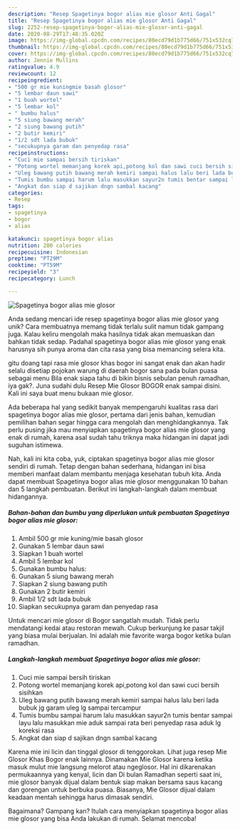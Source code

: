 ```yaml
---
description: "Resep Spagetinya bogor alias mie glosor Anti Gagal"
title: "Resep Spagetinya bogor alias mie glosor Anti Gagal"
slug: 2252-resep-spagetinya-bogor-alias-mie-glosor-anti-gagal
date: 2020-08-29T17:48:35.020Z
image: https://img-global.cpcdn.com/recipes/80ecd79d1b775d66/751x532cq70/spagetinya-bogor-alias-mie-glosor-foto-resep-utama.jpg
thumbnail: https://img-global.cpcdn.com/recipes/80ecd79d1b775d66/751x532cq70/spagetinya-bogor-alias-mie-glosor-foto-resep-utama.jpg
cover: https://img-global.cpcdn.com/recipes/80ecd79d1b775d66/751x532cq70/spagetinya-bogor-alias-mie-glosor-foto-resep-utama.jpg
author: Jennie Mullins
ratingvalue: 4.9
reviewcount: 12
recipeingredient:
- "500 gr mie kuningmie basah glosor"
- "5 lembar daun sawi"
- "1 buah wortel"
- "5 lembar kol"
- " bumbu halus"
- "5 siung bawang merah"
- "2 siung bawang putih"
- "2 butir kemiri"
- "1/2 sdt lada bubuk"
- "secukupnya garam dan penyedap rasa"
recipeinstructions:
- "Cuci mie sampai bersih tiriskan"
- "Potong wortel memanjang korek api,potong kol dan sawi cuci bersih sisihkan"
- "Uleg bawang putih bawang merah kemiri sampai halus lalu beri lada bubuk jg garam uleg lg sampai tercampur"
- "Tumis bumbu sampai harum lalu masukkan sayur2n tumis bentar sampai layu lalu masukkan mie aduk sampai rata beri penyedap rasa aduk lg koreksi rasa"
- "Angkat dan siap d sajikan dngn sambal kacang"
categories:
- Resep
tags:
- spagetinya
- bogor
- alias

katakunci: spagetinya bogor alias 
nutrition: 280 calories
recipecuisine: Indonesian
preptime: "PT29M"
cooktime: "PT59M"
recipeyield: "3"
recipecategory: Lunch

---
```



![Spagetinya bogor alias mie glosor](https://img-global.cpcdn.com/recipes/80ecd79d1b775d66/751x532cq70/spagetinya-bogor-alias-mie-glosor-foto-resep-utama.jpg)

Anda sedang mencari ide resep spagetinya bogor alias mie glosor yang unik? Cara membuatnya memang tidak terlalu sulit namun tidak gampang juga. Kalau keliru mengolah maka hasilnya tidak akan memuaskan dan bahkan tidak sedap. Padahal spagetinya bogor alias mie glosor yang enak harusnya sih punya aroma dan cita rasa yang bisa memancing selera kita.

gitu doang tapi rasa mie glosor khas bogor ini sangat enak dan akan hadir selalu disetiap pojokan warung di daerah bogor sana pada bulan puasa sebagai menu Bila enak siapa tahu di bikin bisnis sebulan penuh ramadhan, iya gak?. Juna sudahi dulu Resep Mie Glosor BOGOR enak sampai disini. Kali ini saya buat menu bukaan mie glosor.

Ada beberapa hal yang sedikit banyak mempengaruhi kualitas rasa dari spagetinya bogor alias mie glosor, pertama dari jenis bahan, kemudian pemilihan bahan segar hingga cara mengolah dan menghidangkannya. Tak perlu pusing jika mau menyiapkan spagetinya bogor alias mie glosor yang enak di rumah, karena asal sudah tahu triknya maka hidangan ini dapat jadi suguhan istimewa.


Nah, kali ini kita coba, yuk, ciptakan spagetinya bogor alias mie glosor sendiri di rumah. Tetap dengan bahan sederhana, hidangan ini bisa memberi manfaat dalam membantu menjaga kesehatan tubuh kita. Anda dapat membuat Spagetinya bogor alias mie glosor menggunakan 10 bahan dan 5 langkah pembuatan. Berikut ini langkah-langkah dalam membuat hidangannya.

<!--inarticleads1-->

##### Bahan-bahan dan bumbu yang diperlukan untuk pembuatan Spagetinya bogor alias mie glosor:

1. Ambil 500 gr mie kuning/mie basah glosor
1. Gunakan 5 lembar daun sawi
1. Siapkan 1 buah wortel
1. Ambil 5 lembar kol
1. Gunakan  bumbu halus:
1. Gunakan 5 siung bawang merah
1. Siapkan 2 siung bawang putih
1. Gunakan 2 butir kemiri
1. Ambil 1/2 sdt lada bubuk
1. Siapkan secukupnya garam dan penyedap rasa


Untuk mencari mie glosor di Bogor sangatlah mudah. Tidak perlu mendatangi kedai atau restoran mewah. Cukup berkunjung ke pasar takjil yang biasa mulai berjualan. Ini adalah mie favorite warga bogor ketika bulan ramadhan. 

<!--inarticleads2-->

##### Langkah-langkah membuat Spagetinya bogor alias mie glosor:

1. Cuci mie sampai bersih tiriskan
1. Potong wortel memanjang korek api,potong kol dan sawi cuci bersih sisihkan
1. Uleg bawang putih bawang merah kemiri sampai halus lalu beri lada bubuk jg garam uleg lg sampai tercampur
1. Tumis bumbu sampai harum lalu masukkan sayur2n tumis bentar sampai layu lalu masukkan mie aduk sampai rata beri penyedap rasa aduk lg koreksi rasa
1. Angkat dan siap d sajikan dngn sambal kacang


Karena mie ini licin dan tinggal glosor di tenggorokan. Lihat juga resep Mie Glosor Khas Bogor enak lainnya. Dinamakan Mie Glosor karena ketika masuk mulut mie langsung melorot atau ngeglosor. Hal ini dikarenakan permukaannya yang kenyal, licin dan Di bulan Ramadhan seperti saat ini, mie glosor banyak dijual dalam bentuk siap makan bersama saus kacang dan gorengan untuk berbuka puasa. Biasanya, Mie Glosor dijual dalam keadaan mentah sehingga harus dimasak sendiri. 

Bagaimana? Gampang kan? Itulah cara menyiapkan spagetinya bogor alias mie glosor yang bisa Anda lakukan di rumah. Selamat mencoba!
